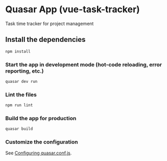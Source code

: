 # Quasar App (vue-task-tracker)

Task time tracker for project management

## Install the dependencies
```bash
npm install
```

### Start the app in development mode (hot-code reloading, error reporting, etc.)
```bash
quasar dev run
```

### Lint the files
```bash
npm run lint
```

### Build the app for production
```bash
quasar build
```

### Customize the configuration
See [Configuring quasar.conf.js](https://quasar.dev/quasar-cli/quasar-conf-js).
